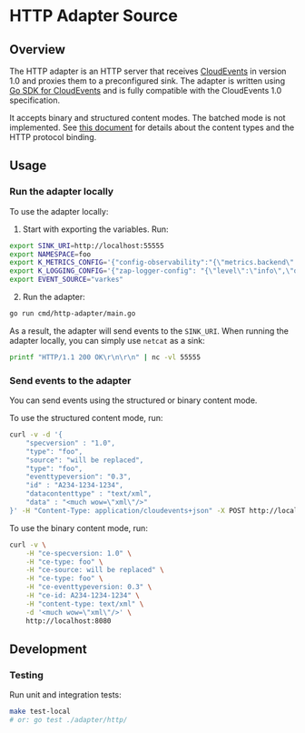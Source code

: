 # HTTP Adapter Source
## Overview
The HTTP adapter is an HTTP server that receives [CloudEvents](https://github.com/cloudevents/spec) in version 1.0 and proxies them to a preconfigured sink.
The adapter is written using [Go SDK for CloudEvents](https://github.com/cloudevents/sdk-go) and is fully compatible with the CloudEvents 1.0 specification.


It accepts binary and structured content modes. The batched mode is not implemented.
See [this document](https://github.com/cloudevents/spec/blob/master/http-protocol-binding.md#13-content-modes) for details about the content types and the HTTP protocol binding.

## Usage
### Run the adapter locally
To use the adapter locally:

1. Start with exporting the variables. Run:

```bash
export SINK_URI=http://localhost:55555
export NAMESPACE=foo
export K_METRICS_CONFIG='{"config-observability":"{\"metrics.backend\":\"prometheus\"}"}'
export K_LOGGING_CONFIG='{"zap-logger-config": "{\"level\":\"info\",\"development\":\"true\",\"outputPaths\":[\"stdout\"],\"errorOutputPaths\":[\"stderr\"],\"encoding\":\"console\",\"encoderConfig\":{\"timeKey\":\"ts\",\"levelKey\":\"level\",\"nameKey\":\"logger\",\"callerKey\":\"caller\",\"messageKey\":\"msg\",\"stack traceKey\":\"stacktrace\",\"lineEnding\":\"\",\"levelEncoder\":\"\",\"timeEncoder\":\"iso8601\",\"durationEncoder\":\"\",\"callerEncoder\":\"\"}}"}'
export EVENT_SOURCE="varkes"
```

2. Run the adapter:
```bash
go run cmd/http-adapter/main.go
```

As a result, the adapter will send events to the `SINK_URI`. When running the adapter locally, you can simply use `netcat` as a sink:
```bash
printf "HTTP/1.1 200 OK\r\n\r\n" | nc -vl 55555
```

### Send events to the adapter

You can send events using the structured or binary content mode.


To use the structured content mode, run:

```bash
curl -v -d '{
    "specversion" : "1.0",
    "type": "foo",
    "source": "will be replaced",
    "type": "foo",
    "eventtypeversion": "0.3",
    "id" : "A234-1234-1234",
    "datacontenttype" : "text/xml",
    "data" : "<much wow=\"xml\"/>"
}' -H "Content-Type: application/cloudevents+json" -X POST http://localhost:8080
```

To use the binary content mode, run:

```bash
curl -v \
    -H "ce-specversion: 1.0" \
    -H "ce-type: foo" \
    -H "ce-source: will be replaced" \
    -H "ce-type: foo" \
    -H "ce-eventtypeversion: 0.3" \
    -H "ce-id: A234-1234-1234" \
    -H "content-type: text/xml" \
    -d '<much wow=\"xml\"/>' \
    http://localhost:8080
```

## Development

### Testing

Run unit and integration tests:

```bash
make test-local
# or: go test ./adapter/http/
```
